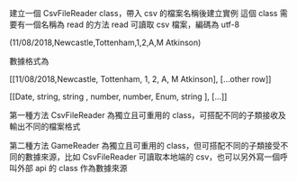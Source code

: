 建立一個 CsvFileReader class，帶入 csv 的檔案名稱後建立實例
這個 class 需要有一個名稱為 read 的方法
read 可讀取 csv 檔案，編碼為 utf-8

(11/08/2018,Newcastle,Tottenham,1,2,A,M Atkinson)

數據格式為

[[11/08/2018,Newcastle, Tottenham, 1, 2, A, M Atkinson], [...other row]]

[[Date, string, string , number, number, Enum, string ], [...]]

第一種方法
CsvFileReader 為獨立且可重用的 class，可搭配不同的子類接收及輸出不同的檔案格式

第二種方法
GameReader 為獨立且可重用的 class，但可搭配不同的子類接受不同的數據來源，比如 CsvFileReader 可讀取本地端的 csv，也可以另外寫一個呼叫外部 api 的 class 作為數據來源
